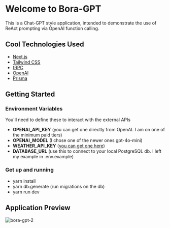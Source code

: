 # Welcome to Bora-GPT

This is a Chat-GPT style application, intended to demonstrate the use of ReAct prompting via OpenAI function calling.

## Cool Technologies Used
- [Next.js](https://nextjs.org)
- [Tailwind CSS](https://tailwindcss.com)
- [tRPC](https://trpc.io)
- [OpenAI](https://platform.openai.com/docs/guides/function-calling)
- [Prisma](https://prisma.io)

## Getting Started

### Environment Variables
You'll need to define these to interact with the external APIs
- **OPENAI_API_KEY** (you can get one directly from OpenAI. I am on one of the minimum paid tiers)
- **OPENAI_MODEL** (I chose one of the newer ones gpt-4o-mini)
- **WEATHER_API_KEY** ([you can get one here](https://www.weatherapi.com/))
- **DATABASE_URL** (use this to connect to your local PostgreSQL db. I left my example in .env.example)

### Get up and running 
- yarn install
- yarn db:generate (run migrations on the db)
- yarn run dev

## Application Preview

![bora-gpt-2](https://github.com/user-attachments/assets/a8bab62f-db93-4bb6-8d75-f07ee5021790)
